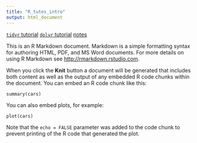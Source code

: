 ```yaml
---
title: "R_tutes_intro"
output: html_document
---
```


[`tidyr` tutorial](R_tutes_tidyr.md)
[`dplyr` tutorial](R_tutes_dplyr.md)
[notes](R_tutes_notes.md)

This is an R Markdown document. Markdown is a simple formatting syntax for authoring HTML, PDF, and MS Word documents. For more details on using R Markdown see <http://rmarkdown.rstudio.com>.

When you click the **Knit** button a document will be generated that includes both content as well as the output of any embedded R code chunks within the document. You can embed an R code chunk like this:

```{r}
summary(cars)
```

You can also embed plots, for example:

```{r, echo=FALSE}
plot(cars)
```

Note that the `echo = FALSE` parameter was added to the code chunk to prevent printing of the R code that generated the plot.
